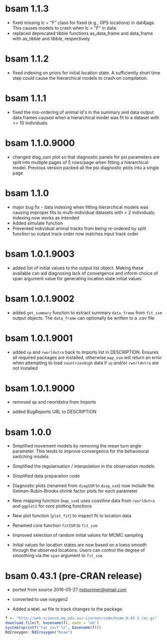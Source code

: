 # bsam 1.1.3
* fixed missing lc = "F" class for fixed (e.g., GPS locations) in dat4jags. This causes models to crash when lc = "F" in data.
* replaced deprecated tibble functions as_data_frame and data_frame with as_tibble and tibble, respectively

# bsam 1.1.2
* fixed indexing on priors for initial location state. A sufficiently short time step could cause the hierarchical models to crash on compilation.

# bsam 1.1.1
* fixed the mis-ordering of animal id's in the summary and data output data.frames caused when a hierarchical model was fit to a dataset with >= 10 individuals

# bsam 1.1.0.9000
* changed diag_ssm plot so that diagnostic panels for psi parameters are split into multiple pages of
5 rows/page when fitting a hierarchical model. Previous version packed all the psi diagnostic plots into a
single page

# bsam 1.1.0
* major bug fix - data indexing when fitting hierarchical models was causing improper fits to multi-individual datasets with > 2 individuals. Indexing now works as intended 
* Added simulate function 
* Prevented individual animal tracks from being re-ordered by split function so output track order now matches input track order

# bsam 1.0.1.9003
* added list of initial values to the output list object. Making these available can aid diagnosing lack of convergence and inform choice of span argument value for generating location state initial values

# bsam 1.0.1.9002
* added `get_summary` function to extract summary `data_frame` from `fit_ssm` output objects. The `data_frame` can optionally be written to a .csv file

# bsam 1.0.1.9001
* added `sp` and `rworldxtra` back to Imports list in DESCRIPTION. Ensures all required packages are installed, otherwise `map_ssm` will return an error when attempting to load `countriesHigh` data if `sp` and/or `rworldxtra` are not installed

# bsam 1.0.1.9000
* removed sp and rworldxtra from Imports

* added BugReports URL to DESCRIPTION

# bsam 1.0.0 

* Simplified movement models by removing the mean turn angle parameter. This tends to improve convergence for the behavioural switching models

* Simplified the regularisation / interpolation in the observation models

* Simplified data preparation code

* Diagnostic plots (renamed from `diagSSM` to `diag_ssm`) now include the Gelman-Rubin-Brooks shrink factor plots for each parameter

* New mapping function (`map_ssm`) uses coastline data from `rworldxtra` and `ggplot2` for core plotting functions

* New plot function (`plot_fit`) to inspect fit to location data

* Renamed core function `fitSSM` to `fit_ssm`

* Improved selection of random initial values for MCMC sampling

* Initial values for location states are now based on a loess smooth through the observed locations. Users can control the degree of smoothing via the `span` argument to `fit_ssm`


# bsam 0.43.1 (pre-CRAN release)

* ported from source 2016-05-27 mdsumner@gmail.com

* converted to use roxygen2

* Added a `NEWS.md` file to track changes to the package.

```R
f <- "http://web.science.mq.edu.au/~ijonsen/code/bsam_0.43.1.tar.gz"
download.file(f, basename(f), mode = "wb")
system(sprintf("tar zxvf %s", basename(f)))
Rd2roxygen::Rd2roxygen("bsam")
```








